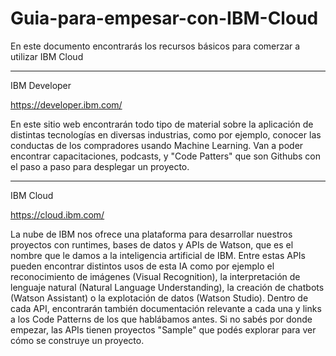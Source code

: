 # Guia-para-empesar-con-IBM-Cloud
En este documento encontrarás los recursos básicos para comerzar a utilizar IBM Cloud

-------------------------
IBM Developer


https://developer.ibm.com/

En este sitio web encontrarán todo tipo de material sobre la aplicación de distintas tecnologías en diversas industrias, como por ejemplo, conocer las conductas de los compradores usando Machine Learning.
Van a poder encontrar capacitaciones, podcasts, y "Code Patters" que son Githubs con el paso a paso para desplegar un proyecto.


-------------------------

IBM Cloud

https://cloud.ibm.com/

La nube de IBM nos ofrece una plataforma para desarrollar nuestros proyectos con runtimes, bases de datos y APIs de Watson, que es el nombre que le damos a la inteligencia artificial de IBM. Entre estas APIs pueden encontrar distintos usos de esta IA como por ejemplo el reconocimiento de imágenes (Visual Recognition), la interpretación de lenguaje natural (Natural Language Understanding), la creación de chatbots (Watson Assistant) o la explotación de datos (Watson Studio). 
Dentro de cada API, encontrarán también documentación relevante a cada una y links a los Code Patterns de los que hablábamos antes. Si no sabés por donde empezar, las APIs tienen proyectos "Sample" que podés explorar para ver cómo se construye un proyecto. 
